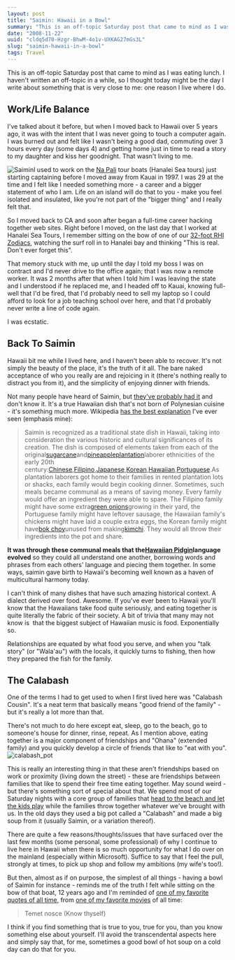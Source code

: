 ```yaml
---
layout: post
title: "Saimin: Hawaii in a Bowl"
summary: "This is an off-topic Saturday post that came to mind as I was eating lunch. I haven't written an off-topic in a while, so I thought today might be the day I write about something that is very close to me: one reason I live where I do."
date: "2008-11-22"
uuid: "cldq5d70-Hzgr-BhwM-4o1v-UXKAG27mGs3L"
slug: "saimin-hawaii-in-a-bowl"
tags: Travel
---
```


This is an off-topic Saturday post that came to mind as I was eating lunch. I haven't written an off-topic in a while, so I thought today might be the day I write about something that is very close to me: one reason I live where I do. 

## Work/Life Balance

I've talked about it before, but when I moved back to Hawaii over 5 years ago, it was with the intent that I was never going to touch a computer again. I was burned out and felt like I wasn't being a good dad, commuting over 3 hours every day (some days 4) and getting home just in time to read a story to my daughter and kiss her goodnight. That wasn't living to me. 

![Saimin](/files/media/image/WindowsLiveWriter/SaiminHawaiiinaBowl_C510/5Saimn1_af35da7b-eec3-48c4-aaed-209430d17a8e.jpg)I used to work on the [Na Pali](http://en.wikipedia.org/wiki/Na_Pali_Coast) tour boats (Hanalei Sea tours) just starting captaining before I moved away from Kauai in 1997. I was 29 at the time and I felt like I needed something more - a career and a bigger statement of who I am. Life on an island will do that to you - make you feel isolated and insulated, like you're not part of the "bigger thing" and I really felt that. 

So I moved back to CA and soon after began a full-time career hacking together web sites. Right before I moved, on the last day that I worked at Hanalei Sea Tours, I remember sitting on the bow of one of our [32-foot RHI Zodiacs](http://images.google.com/imgres?imgurl=http://www.napali.com/img/rafting/raft_pg_1.jpg&imgrefurl=http://www.napali.com/kauai_rafting/&usg=__2LTXKi-C1J32cK0Xv2_J9rsaHeI=&h=210&w=380&sz=181&hl=en&start=8&sig2=u0uB2CcIBGNeQIbDwUvf7A&um=1&tbnid=Cy_SnLRuvmTSuM:&tbnh=68&tbnw=123&ei=_5QoSaXgHoy6sAP0sJChAw&prev=/images%3Fq%3DNa%2BPali%2Bzodiac%26um%3D1%26hl%3Den%26safe%3Doff%26rlz%3D1C1GGLS_en-USUS292%26sa%3DG), watching the surf roll in to Hanalei bay and thinking "This is real. Don't ever forget this".

That memory stuck with me, up until the day I told my boss I was on contract and I'd never drive to the office again; that I was now a remote worker. It was 2 months after that when I told him I was leaving the state and I understood if he replaced me, and I headed off to Kauai, knowing full-well that I'd be fired, that I'd probably need to sell my laptop so I could afford to look for a job teaching school over here, and that I'd probably never write a line of code again. 

I was ecstatic. 

## Back To Saimin
Hawaii bit me while I lived here, and I haven't been able to recover. It's not simply the beauty of the place, it's the truth of it all. The bare naked acceptance of who you really are and rejoicing in it (there's nothing really to distract you from it), and the simplicity of enjoying dinner with friends. 

Not many people have heard of Saimin, but [they've probably had it](http://www.recipezaar.com/Hawaiian-Saimin-Soup-43405) and don't know it. It's a true Hawaiian dish that's not born of Polynesian cuisine - it's something much more. Wikipedia 
[has the best explanation](http://en.wikipedia.org/wiki/Saimin) I've ever seen (emphasis mine):

>Saimin is recognized as a traditional state dish in Hawaii, taking into consideration the various historic and cultural significances of its creation. The dish is composed of elements taken from each of the original[sugarcane](http://en.wikipedia.org/wiki/Sugarcane)and[pineapple](http://en.wikipedia.org/wiki/Pineapple)[plantation](http://en.wikipedia.org/wiki/Plantation)laborer ethnicities of the early 20th century:[Chinese](http://en.wikipedia.org/wiki/Chinese_American),[Filipino](http://en.wikipedia.org/wiki/Filipino_Americans),[Japanese](http://en.wikipedia.org/wiki/Japanese_American),[Korean](http://en.wikipedia.org/wiki/Korean_American),[Hawaiian](http://en.wikipedia.org/wiki/Native_Hawaiians),[Portuguese](http://en.wikipedia.org/wiki/Portugal).As plantation laborers got home to their families in rented plantation lots or shacks, each family would begin cooking dinner. Sometimes, such meals became communal as a means of saving money. Every family would offer an ingredient they were able to spare. The Filipino family might have some extra[green onions](http://en.wikipedia.org/wiki/Green_onion)growing in their yard, the Portuguese family might have leftover sausage, the Hawaiian family's chickens might have laid a couple extra eggs, the Korean family might have[bok choy](http://en.wikipedia.org/wiki/Bok_choy)unused from making[kimchi](http://en.wikipedia.org/wiki/Kimchi). They would all throw their ingredients into the pot and share.

**It was through these communal meals that the[Hawaiian Pidgin](http://en.wikipedia.org/wiki/Hawaiian_Pidgin)language evolved**
 so they could all understand one another, borrowing words and phrases from each others' language and piecing them together. In some ways, saimin gave birth to Hawaii's becoming well known as a haven of multicultural harmony today.
 
I can't think of many dishes that have such amazing historical context. A dialect derived over food. Awesome. If you've ever been to Hawaii you'll know that the Hawaiians take food quite seriously, and eating together is quite literally the fabric of their society. A bit of trivia that many may not know is  that the biggest subject of Hawaiian music is food. Exponentially so. 

Relationships are equated by what food you serve, and when you "talk story" (or "Wala'au") with the locals, it quickly turns to fishing, then how they prepared the fish for the family. 

## The Calabash

One of the terms I had to get used to when I first lived here was "Calabash Cousin". It's a neat term that basically means "good friend of the family" - but it's really a lot more than that. 

There's not much to do here except eat, sleep, go to the beach, go to someone's house for dinner, rinse, repeat. As I mention above, eating together is a major component of friendships and "Ohana" (extended family) and you quickly develop a circle of friends that like to "eat with you".
![calabash_pot](/files/media/image/WindowsLiveWriter/SaiminHawaiiinaBowl_C510/calabash_pot_c37f8088-5593-4f9a-8a12-636c5338ba3d.jpg) 

This is really an interesting thing in that these aren't friendships based on work or proximity (living down the street) - these are friendships between families that like to spend their free time eating together. May sound weird - but there's something sort of special about that. We spend most of our 
Saturday nights with a core group of families that [head to the beach and let the kids play](http://www.facebook.com/photo.php?pid=1131784&l=7c6f7&id=584032097) while the families throw together whatever we've brought with us. In the old days they used a big pot called a "Calabash" and made a big soup from it (usually Saimin, or a variation thereof). 

There are quite a few reasons/thoughts/issues that have surfaced over the last few months (some personal, some professional) of why I continue to live here in Hawaii when there is so much opportunity for what I do over on the mainland (especially within Microsoft). Suffice to say that I feel the pull, strongly at times, to pick up shop and follow my ambitions (my wife's too!). 

But then, almost as if on purpose, the simplest of all things - having a bowl of Saimin for instance - reminds me of the truth I felt while sitting on the bow of that boat, 12 years ago and I'm reminded of [one of my favorite quotes of all time](http://en.wikipedia.org/wiki/Temet_Nosce), from 
[one of my favorite movies](http://en.wikipedia.org/wiki/Matrix_(series)) of all time: 

>Temet nosce (Know thyself)
 
I think if you find something that is true to you, true for you, than you know something else about yourself. I'll avoid the transcendental aspects here and simply say that, for me, sometimes a good bowl of hot soup on a cold day can do that for you.